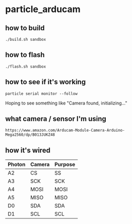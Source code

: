 # particle_arducam


how to build
---

    ./build.sh sandbox


how to flash
---

    ./flash.sh sandbox


how to see if it's working
---

    particle serial monitor --follow

Hoping to see something like "Camera found, initializing..."


what camera / sensor I'm using
---

    https://www.amazon.com/Arducam-Module-Camera-Arduino-Mega2560/dp/B013JUKZ48


how it's wired
---

|Photon	|Camera	|Purpose|
|---	|---	|---	|
|A2   	|CS   	|SS   	|
|A3   	|SCK   	|SCK   	|
|A4   	|MOSI  	|MOSI  	|
|A5   	|MISO  	|MISO  	|
|D0   	|SDA    |SDA    |
|D1   	|SCL    |SCL    |

